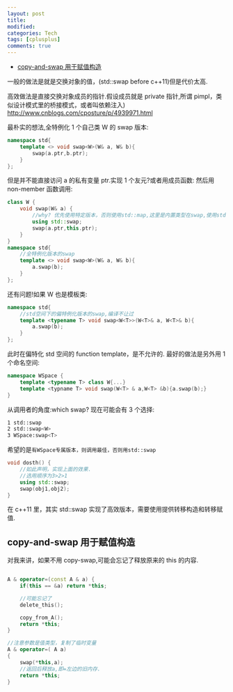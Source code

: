 ```yaml
---
layout: post
title:
modified:
categories: Tech
tags: [cplusplus]
comments: true
---
```


<!-- TOC -->

- [copy-and-swap 用于赋值构造](#copy-and-swap-用于赋值构造)

<!-- /TOC -->

一般的做法是就是交换对象的值，(std::swap before c++11)但是代价太高.

高效做法是直接交换对象成员的指针.假设成员就是 private 指针,所谓 pimpl，类似设计模式里的桥接模式，或者叫依赖注入)
<http://www.cnblogs.com/cposture/p/4939971.html>

最朴实的想法,全特例化 1 个自己类 W 的 swap 版本:

```cpp
namespace std{
    template <> void swap<W>(W& a, W& b){
        swap(a.ptr,b.ptr);
    }
};
```

但是并不能直接访问 a 的私有变量 ptr.实现 1 个友元?或者用成员函数:
然后用 non-member 函数调用:

```cpp
class W {
    void swap(W& a) {
        //why? 优先使用特定版本，否则使用std::map,这里是内置类型在swap,使用std::map
        using std::swap;
        swap(a.ptr,this.ptr);
    }
}
namespace std{
    //全特例化版本的swap
    template <> void swap<W>(W& a, W& b){
        a.swap(b);
    }
};
```

还有问题!如果 W 也是模板类:

```cpp
namespace std{
    //std空间下的偏特例化版本的swap,编译不让过
    template <typename T> void swap<W<T>>(W<T>& a, W<T>& b){
        a.swap(b);
    }
};
```

此时在偏特化 std 空间的 function template，是不允许的.
最好的做法是另外用 1 个命名空间:

```cpp
namespace WSpace {
    template <typename T> class W{...}
    template <typname T> void swap(W<T> & a,W<T> &b){a.swap(b);}
}
```

从调用者的角度:which swap?
现在可能会有 3 个选择:

```sh
1 std::swap
2 std::swap<W>
3 WSpace:swap<T>
```

希望的是`有WSpace专属版本，则调用最佳，否则用std::swap`

```cpp
void dosth() {
    //如此声明，实现上面的效果.
    //选用顺序为3>2>1
    using std::swap;
    swap(obj1,obj2);
}
```

在 c++11 里，其实 std::swap 实现了高效版本，需要使用提供转移构造和转移赋值.

## copy-and-swap 用于赋值构造

对我来讲，如果不用 copy-swap,可能会忘记了释放原来的 this 的内容.

```cpp

A & operator=(const A & a) {
    if(this == &a) return *this;

    //可能忘记了
    delete_this();

    copy_from_A();
    return *this;
}

//注意参数是值类型，复制了临时变量
A & operator=( A a)
{
    swap(*this,a);
    //返回后释放a,即=左边的旧内存.
    return *this;
}
```
